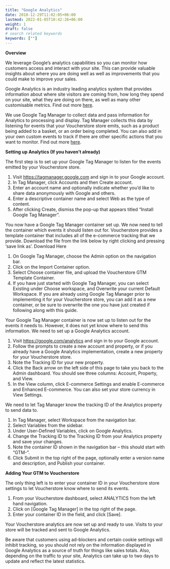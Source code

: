 ```yaml
---
title: "Google Analytics"
date: 2018-12-29T11:02:05+06:00
lastmod: 2022-01-05T10:42:26+06:00
weight: 1
draft: false
# search related keywords
keywords: [""]
---
```


**Overview**

We leverage Google’s analytics capabilities so you can monitor how customers access and interact with your site. This can provide valuable insights about where you are doing well as well as improvements that you could make to improve your sales.

Google Analytics is an industry leading analytics system that provides information about where site visitors are coming from, how long they spend on your site, what they are doing on there, as well as many other customisable metrics. Find out more [here](https://marketingplatform.google.com/about/analytics/).

We use Google Tag Manager to collect data and pass information for Analytics to processing and display. Tag Manager collects this data by listening for events that your Voucherstore store emits, such as a product being added to a basket, or an order being completed. You can also add in your own custom events to track if there are other specific actions that you want to monitor. Find out more [here](https://marketingplatform.google.com/about/tag-manager/).


**Setting up Analytics (If you haven’t already)**

The first step is to set up your Google Tag Manager to listen for the events emitted by your Voucherstore store.

1. Visit https://tagmanager.google.com and sign in to your Google account.
2. In Tag Manager, click Accounts and then Create account.
3. Enter an account name and optionally indicate whether you’d like to share data anonymously with Google and others.
4. Enter a descriptive container name and select Web as the type of content.
5. After clicking Create, dismiss the pop-up that appears titled “Install Google Tag Manager”.


You now have a Google Tag Manager container set up. We now need to tell the container which events it should listen out for. Voucherstore provides a template container that includes all of the e-commerce tracking that we provide. Download the file from the link below by right clicking and pressing ‘save link as’. Download Here

1. On Google Tag Manager, choose the Admin option on the navigation bar.
2. Click on the Import Container option.
3. Select Choose container file, and upload the Voucherstore GTM Template Container.
4. If you have just started with Google Tag Manager, you can select Existing under Choose workspace, and Overwrite your current Default Workspace. If you are already using Google Tag Manager prior to implementing it for your Voucherstore store, you can add it as a new container, or be sure to overwrite the one you have just created if following along with this guide.


Your Google Tag Manager container is now set up to listen out for the events it needs to. However, it does not yet know where to send this information. We need to set up a Google Analytics account.

1. Visit https://google.com/analytics and sign in to your Google account.
2. Follow the prompts to create a new account and property, or if you already have a Google Analytics implementation, create a new property for your Voucherstore store.
3. Note the Tracking ID for your new property.
4. Click the Back arrow on the left side of this page to take you back to the Admin dashboard. You should see three columns: Account, Property, and View.
5. In the View column, click E-commerce Settings and enable E-commerce and Enhanced E-commerce. You can also set your store currency in View Settings.


We need to let Tag Manager know the tracking ID of the Analytics property to send data to.

1. In Tag Manager, select Workspace from the navigation bar.
2. Select Variables from the sidebar.
3. Under User-Defined Variables, click on Google Analytics.
4. Change the Tracking ID to the Tracking ID from your Analytics property and save your changes.
5. Note the container ID shown in the navigation bar – this should start with “GTM-”.
6. Click Submit in the top right of the page, optionally enter a version name and description, and Publish your container.


**Adding Your GTM to Voucherstore**

The only thing left is to enter your container ID in your Voucherstore store settings to let Voucherstore know where to send its events.

1. From your Voucherstore dashboard, select ANALYTICS from the left hand navigation.
2. Click on [Google Tag Manager] in the top right of the page.
3. Enter your container ID in the field, and click [Save].

Your Voucherstore analytics are now set up and ready to use. Visits to your store will be tracked and sent to Google Analytics.

Be aware that customers using ad-blockers and certain cookie settings will inhibit tracking, so you should not rely on the information displayed in Google Analytics as a source of truth for things like sales totals. Also, depending on the traffic to your site, Analytics can take up to two days to update and reflect the latest statistics.
